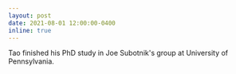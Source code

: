 ```yaml
---
layout: post
date: 2021-08-01 12:00:00-0400
inline: true
---
```


Tao finished his PhD study in Joe Subotnik's group at University of Pennsylvania.
